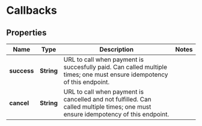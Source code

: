 

# Callbacks


## Properties

| Name | Type | Description | Notes |
|------------ | ------------- | ------------- | -------------|
|**success** | **String** | URL to call when payment is succesfully paid. Can called multiple times; one must ensure idempotency of this endpoint.  |  |
|**cancel** | **String** | URL to call when payment is cancelled and not fulfilled. Can called multiple times; one must ensure idempotency of this endpoint.  |  |



